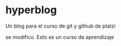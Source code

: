 # hyperblog
Un blog para el curso de git y github de platzi

se modifico. Esto es un curso de aprendizaje
